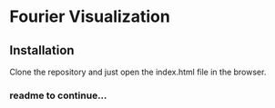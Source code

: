 # Fourier Visualization

## Installation
Clone the repository and just open the index.html file in the browser.

### readme to continue...
